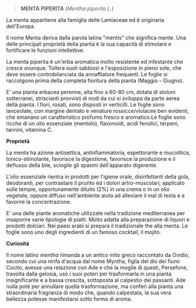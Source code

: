 > **MENTA PIPERITA** (*Mentha piperita L.*)

La menta appartiene alla famiglia delle Lamiaceae ed è originaria
dell'Europa.

Il nome Menta deriva dalla parola latina "mentis" che significa mente.
Una delle principali proprietà della pianta è la sua capacità di
stimolare e fortificare le funzioni intellettive.

La menta piperita è un'erba aromatica molto resistente ed infestante
che cresce ovunque. Tollera suoli sabbiosi e l\'esposizione in
pieno sole, che deve essere controbilanciata da annaffiature frequenti.
Le foglie si raccolgono prima della completa fioritura della pianta
(Maggio - Giugno).

E' una pianta erbacea perenne, alta fino a 60-80 cm, dotata di stoloni
sotterranei, striscianti provvisti di nodi da cui si sviluppa da parte
aerea della pianta. I fiori, rosati, sono disposti in verticilli. Le
foglie sono lanceolate, con margine dentato e venature rossicce/violacee
ben evidenti, che emanano un caratteristico profumo fresco e
aromatico.Le foglie sono ricche di un olio essenziale (mentolo),
flavonoidi, acidi fenolici, terpeni, tannini, vitamina C.

**Proprietà**

La menta ha azione antisettica, antinfiammatoria, espettorante e
mucolitica, tonico-stimolante, favorisce la digestione, favorisce la
produzione e il deflusso della bile, scioglie gli spasmi dell'apparato
digerente.

L'olio essenziale rientra in prodotti per l'igiene orale, disinfettanti
della gola, deodoranti, per contrastare il prurito ed i dolori
artro-muscolari; applicato sulle tempie, opportunamente diluito (2%) in
una crema o in un olio vegetale, oppure diffuso nell'ambiente aiuta ad
alleviare il mal di testa e a favorire la concentrazione.

E' una delle piante aromatiche utilizzate nella tradizione mediterranea
per insaporire varie tipologie di piatti. Molto adatta alla preparazione
di liquori e prodotti dolciari. Nei paesi arabi si prepara il
tradizionale the alla menta. Le foglie sono uno degli ingredienti di un
famoso cocktail, il mojito.

**Curiosità**

Il nome latino *mentha* rimanda a un antico mito greco raccontato da
Ovidio, secondo cui una ninfa d'acqua dal nome Myntha, figlia del dio
dei fiumi Cocito, avesse una relazione con Ade e che la moglie di
questi, Persefone, travolta dalla gelosia, usò i suoi poteri per
trasformarla in una pianta insignificante e a bassa crescita, sottoposta
al calpestio dei passanti. Ade nulla poté per annullare quella
trasformazione, ma conferì alla pianta una straordinaria fragranza di
modo che, quando calpestata, la sua vera bellezza potesse manifestarsi
sotto forma di aroma.
